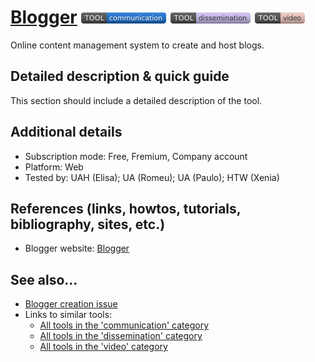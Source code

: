 # [Blogger](https://www.blogger.com)  [<img src="images/communication.png" align="bottom">](https://github.com/e-CLOSE/Toolbox/issues?q=label%3A01_TOOL+label%3Acommunication) [<img src="images/dissemination.png" align="bottom">](https://github.com/e-CLOSE/Toolbox/issues?q=label%3A01_TOOL+label%3Adissemination) [<img src="images/video.png" align="bottom">](https://github.com/e-CLOSE/Toolbox/issues?q=label%3A01_TOOL+label%3Avideo)

Online content management system to create and host blogs.


## Detailed description & quick guide

This section should include a detailed description of the tool.


## Additional details

- Subscription mode: Free, Fremium, Company account
- Platform: Web
- Tested by: UAH (Elisa); UA (Romeu); UA (Paulo); HTW (Xenia)


## References (links, howtos, tutorials, bibliography, sites, etc.)

- Blogger website: [Blogger](https://www.blogger.com)


## See also...

- [Blogger creation issue](https://github.com/e-CLOSE/Toolbox/issues/128)
- Links to similar tools:
  - [All tools in the 'communication' category](https://github.com/e-CLOSE/Toolbox/issues?q=label%3A01_TOOL+label%3Acommunication)
  - [All tools in the 'dissemination' category](https://github.com/e-CLOSE/Toolbox/issues?q=label%3A01_TOOL+label%3Adissemination)
  - [All tools in the 'video' category](https://github.com/e-CLOSE/Toolbox/issues?q=label%3A01_TOOL+label%3Avideo)
